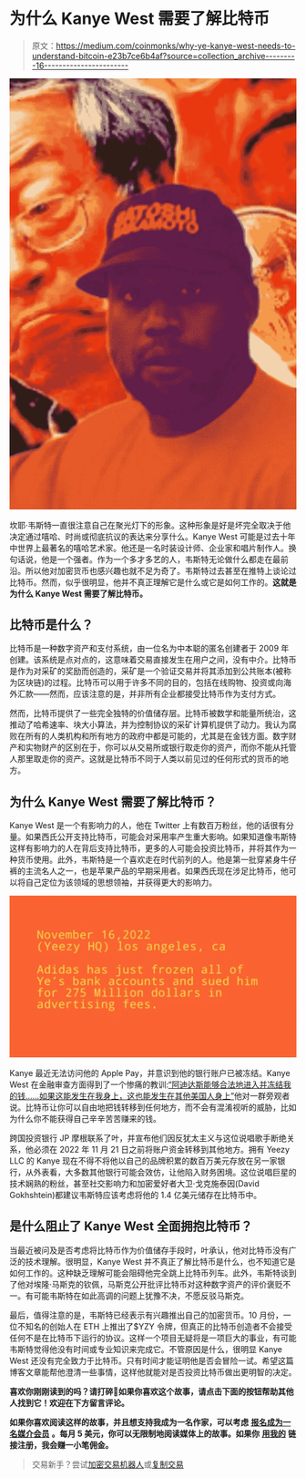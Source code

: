 # 为什么 Kanye West 需要了解比特币

> 原文：<https://medium.com/coinmonks/why-ye-kanye-west-needs-to-understand-bitcoin-e23b7ce6b4af?source=collection_archive---------16----------------------->

![](img/5a829c99f132b36c94a57ede34436927.png)

坎耶·韦斯特一直很注意自己在聚光灯下的形象。这种形象是好是坏完全取决于他决定通过嘻哈、时尚或彻底抗议的表达来分享什么。Kanye West 可能是过去十年中世界上最著名的嘻哈艺术家。他还是一名时装设计师、企业家和唱片制作人。换句话说，他是一个强者。作为一个多才多艺的人，韦斯特无论做什么都走在最前沿。所以他对加密货币也感兴趣也就不足为奇了。韦斯特过去甚至在推特上谈论过比特币。然而，似乎很明显，他并不真正理解它是什么或它是如何工作的。**这就是为什么 Kanye West 需要了解比特币。**

## 比特币是什么？

比特币是一种数字资产和支付系统，由一位名为中本聪的匿名创建者于 2009 年创建。该系统是点对点的，这意味着交易直接发生在用户之间，没有中介。比特币是作为对采矿的奖励而创造的，采矿是一个验证交易并将其添加到公共账本(被称为区块链)的过程。比特币可以用于许多不同的目的，包括在线购物、投资或向海外汇款——然而，应该注意的是，并非所有企业都接受比特币作为支付方式。

然而，比特币提供了一些完全独特的价值储存层。比特币被数学和能量所统治，这推动了哈希速率、块大小算法，并为控制协议的采矿计算机提供了动力。我认为腐败在所有的人类机构和所有地方的政府中都是可能的，尤其是在金钱方面。数字财产和实物财产的区别在于，你可以从交易所或银行取走你的资产，而你不能从托管人那里取走你的资产。这就是比特币不同于人类以前见过的任何形式的货币的地方。

## 为什么 Kanye West 需要了解比特币？

Kanye West 是一个有影响力的人，他在 Twitter 上有数百万粉丝，他的话很有分量。如果西氏公开支持比特币，可能会对采用率产生重大影响。如果知道像韦斯特这样有影响力的人在背后支持比特币，更多的人可能会投资比特币，并将其作为一种货币使用。此外，韦斯特是一个喜欢走在时代前列的人。他是第一批穿紧身牛仔裤的主流名人之一，也是苹果产品的早期采用者。如果西氏现在涉足比特币，他可以将自己定位为该领域的思想领袖，并获得更大的影响力。

![](img/6911625d96c3a7513c1e82b0af088861.png)

Kanye 最近无法访问他的 Apple Pay，并意识到他的银行账户已被冻结。Kanye West 在金融审查方面得到了一个惨痛的教训:[“阿迪达斯能够合法地进入并冻结我的钱……如果这能发生在我身上，这也能发生在其他美国人身上”](https://twitter.com/BitcoinMagazine/status/1595107286015696896?s=20&t=3KAF2Z2KBuqa3qDLL2QlLw)他对一群旁观者说。比特币让你可以自由地把钱转移到任何地方，而不会有混淆视听的威胁，比如为什么你不能获得自己辛辛苦苦赚来的钱。

跨国投资银行 JP 摩根联系了叶，并宣布他们因反犹太主义与这位说唱歌手断绝关系，他必须在 2022 年 11 月 21 日之前将账户资金转移到其他地方。拥有 Yeezy LLC 的 Kanye 现在不得不将他以自己的品牌积累的数百万美元存放在另一家银行，从外表看，大多数其他银行可能会效仿，让他陷入财务困境。这位说唱巨星的技术娴熟的粉丝，甚至社交影响力和加密爱好者大卫·戈克施泰因(David Gokhshtein)都建议韦斯特应该考虑将他的 1.4 亿美元储存在比特币中。

## 是什么阻止了 Kanye West 全面拥抱比特币？

当最近被问及是否考虑将比特币作为价值储存手段时，叶承认，他对比特币没有广泛的技术理解。很明显，Kanye West 并不真正了解比特币是什么，也不知道它是如何工作的。这种缺乏理解可能会阻碍他完全跳上比特币列车。此外，韦斯特谈到了他对埃隆·马斯克的钦佩，马斯克公开批评比特币对这种数字资产的评价褒贬不一。有可能韦斯特在如此高调的问题上犹豫不决，不愿反驳马斯克。

最后，值得注意的是，韦斯特已经表示有兴趣推出自己的加密货币。10 月份，一位不知名的创始人在 ETH 上推出了$YZY 令牌，但真正的比特币创造者不会接受任何不是在比特币下运行的协议。这样一个项目无疑将是一项巨大的事业，有可能韦斯特觉得他没有时间或专业知识来完成它。不管原因是什么，很明显 Kanye West 还没有完全致力于比特币。只有时间才能证明他是否会冒险一试。希望这篇博客文章能帮他澄清一些事情，这样他就能对是否投资比特币做出更明智的决定。

**喜欢你刚刚读到的吗？请打碎👏如果你喜欢这个故事，请点击下面的按钮帮助其他人找到它！欢迎在下方留言评论。**

**如果你喜欢阅读这样的故事，并且想支持我成为一名作家，可以考虑** [**报名成为一名媒介会员**](https://dawdu.medium.com/membership) **。每月 5 美元，你可以无限制地阅读媒体上的故事。如果你** [**用我的**](https://dawdu.medium.com/membership) **链接注册，我会赚一小笔佣金。**

> 交易新手？尝试[加密交易机器人](/coinmonks/crypto-trading-bot-c2ffce8acb2a)或[复制交易](/coinmonks/top-10-crypto-copy-trading-platforms-for-beginners-d0c37c7d698c)